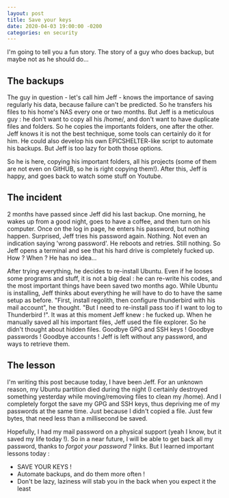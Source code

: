 ```yaml
---
layout: post
title: Save your keys
date: 2020-04-03 19:00:00 -0200
categories: en security
---
```

I'm going to tell you a fun story. The story of a guy who does backup, but maybe not as he should do...

## The backups
The guy in question - let's call him Jeff - knows the importance of saving regularly his data, because failure can't be predicted. So he transfers his files to his home's NAS every one or two months. But Jeff is a meticulous guy : he don't want to copy all his /home/, and don't want to have duplicate files and folders. So he copies the importants folders, one after the other. Jeff knows it is not the best technique, some tools can certainly do it for him. He could also develop his own EPICSHELTER-like script to automate his backups. But Jeff is too lazy for both those options.

So he is here, copying his important folders, all his projects (some of them are not even on GitHUB, so he is right copying them!). After this, Jeff is happy, and goes back to watch some stuff on Youtube.

## The incident
2 months have passed since Jeff did his last backup. One morning, he wakes up from a good night, goes to have a coffee, and then turn on his computer. Once on the log in page, he enters his password, but nothing happen. Surprised, Jeff tries his password again. Nothing. Not even an indication saying 'wrong password'. He reboots and retries. Still nothing. So Jeff opens a terminal and see that his hard drive is completely fucked up. How ? When ? He has no idea...

After trying everything, he decides to re-install Ubuntu. Even if he looses some programs and stuff, it is not a big deal : he can re-write his codes, and the most important things have been saved two months ago. While Ubuntu is installing, Jeff thinks about everything he will have to do to have the same setup as before. "First, install regolith, then configure thunderbird with his mail account", he thought. "But I need to re-install pass too if I want to log to Thunderbird !". It was at this moment Jeff knew : he fucked up.
When he manually saved all his important files, Jeff used the file explorer. So he didn't thought about hidden files. Goodbye GPG and SSH keys ! Goodbye passwords ! Goodbye accounts ! Jeff is left without any password, and ways to retrieve them.

## The lesson
I'm writing this post because today, I have been Jeff. For an unknown reason, my Ubuntu partition died during the night (I certainly destroyed something yesterday while moving/removing files to clean my /home). And I completely forgot the save my GPG and SSH keys, thus depriving me of my passwords at the same time. Just because I didn't copied a file. Just few bytes, that need less than a millisecond be saved.

Hopefully, I had my mail password on a physical support (yeah I know, but it saved my life today !). So in a near future, I will be able to get back all my password, thanks to *forgot your password ?* links. But I learned important lessons today :
* SAVE YOUR KEYS !
* Automate backups, and do them more often !
* Don't be lazy, laziness will stab you in the back when you expect it the least
